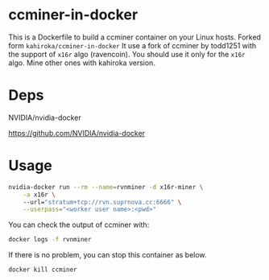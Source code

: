 # ccminer-in-docker

This is a Dockerfile to build a ccminer container on your Linux hosts.
Forked form `kahiroka/ccminer-in-docker`
It use a fork of ccminer by todd1251 with the support of `x16r` algo (ravencoin).
You should use it only for the `x16r` algo.
Mine other ones with kahiroka version.

# Deps

NVIDIA/nvidia-docker

https://github.com/NVIDIA/nvidia-docker

# Usage

```bash
nvidia-docker run --rm --name=rvnminer -d x16r-miner \
    -a x16r \ 
    --url="stratum+tcp://rvn.suprnova.cc:6666" \
    --userpass="<worker user name>:<pwd>"
```

You can check the output of ccminer with:

```bash
docker logs -f rvnminer
```

If there is no problem, you can stop this container as below.

```bash
docker kill ccminer
```
